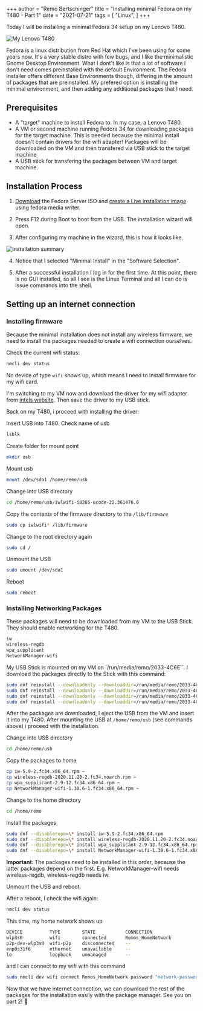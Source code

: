 +++
author = "Remo Bertschinger"
title = "Installing minimal Fedora on my T480 - Part 1"
date = "2021-07-21"
tags = [
    "Linux",
]
+++

<head>
    <link rel="stylesheet" href="../../static/main.css">
</head>



Today I will be installing a minimal Fedora 34 setup on my Lenovo T480.

![My Lenovo T480](../../img/t480.jpg "My Lenovo T480")

Fedora is a linux distribution from Red Hat which I've been using for some years now. It's a very stable distro with few bugs, and I like the minimalistic Gnome Desktop Environment. What I dont't like is that a lot of software I don't need comes preinstalled with the default Environment. The Fedora Installer offers different Base Environments though, differing in the amount of packages that are preinstalled. My prefered option is installing the minimal environment, and then adding any additional packages that I need.

## Prerequisites

- A "target" machine to install Fedora to. In my case, a Lenovo T480.
- A VM or second machine running Fedora 34 for downloading packages for the target machine. This is needed because the minimal install doesn't contain drivers for the wifi adapter! Packages will be downloaded on the VM and then transfered via USB stick to the target machine
- A USB stick for transfering the packages between VM and target machine.

## Installation Process

1. [Download](https://alt.fedoraproject.org/) the Fedora Server ISO and [create a Live installation image](https://docs.fedoraproject.org/en-US/quick-docs/creating-and-using-a-live-installation-image/) using fedora media writer.

2. Press F12 during Boot to boot from the USB. The installation wizard will open.

3. After configuring my machine in the wizard, this is how it looks like.

![Installation summary](../../img/installation.jpg "Installation summary")

4. Notice that I selected "Minimal Install" in the "Software Selection".

5. After a successful installation I log in for the first time. At this point, there is no GUI installed, so all I see is the Linux Terminal and all I can do is issue commands into the shell.

## Setting up an internet connection

### Installing firmware

Because the minimal installation does not install any wireless firmware, we need to install the packages needed to create a wifi connection ourselves. 

Check the current wifi status:

```sh
nmcli dev status
```

No device of type `wifi` shows up, which means I need to install firmware for my wifi card.


I'm switching to my VM now and download the driver for my wifi adapter from [intels website](https://www.intel.com/content/www/us/en/support/articles/000005511/wireless.html). Then save the driver to my USB stick.

Back on my T480, i proceed with installing the driver:


Insert USB into T480.
Check name of usb
```sh
lsblk
```
Create folder for mount point
```sh 
mkdir usb
```
Mount usb
```sh
mount /dev/sda1 /home/remo/usb
```
Change into USB directory
```sh
cd /home/remo/usb/iwlwifi-i8265-ucode-22.361476.0
```
Copy the contents of the firmware directory to the `/lib/firmware`
```sh
sudo cp iwlwifi* /lib/firmware
```
Change to the root directory again
```sh
sudo cd /
```
Unmount the USB
```sh
sudo umount /dev/sda1
```
Reboot
```sh
sudo reboot
```

### Installing Networking Packages

These packages will need to be downloaded from my VM to the USB Stick. They should enable networking for the T480.
```sh
iw
wireless-regdb
wpa_supplicant
NetworkManager-wifi
```

My USB Stick is mounted on my VM on `/run/media/remo/2033-4C6E``. I download the packages directly to the Stick with this command:

```sh
sudo dnf reinstall --downloadonly --downloaddir=/run/media/remo/2033-4C6E iw
sudo dnf reinstall --downloadonly --downloaddir=/run/media/remo/2033-4C6E wireless-regdb
sudo dnf reinstall --downloadonly --downloaddir=/run/media/remo/2033-4C6E wpa_supplicant
sudo dnf reinstall --downloadonly --downloaddir=/run/media/remo/2033-4C6E NetworkManager-wifi
```

After the packages are downloaded, I eject the USB from the VM and insert it into my T480. After mounting the USB at `/home/remo/usb` (see commands above) i proceed with the installation.

Change into USB directory
```sh
cd /home/remo/usb
```
Copy the packages to home
```sh
cp iw-5.9-2.fc34.x86_64.rpm ~
cp wireless-regdb-2020.11.20-2.fc34.noarch.rpm ~
cp wpa_supplicant-2.9-12.fc34.x86_64.rpm ~
cp NetworkManager-wifi-1.30.6-1.fc34.x86_64.rpm ~
```
Change to the home directory
```sh
cd /home/remo
```
Install the packages
```sh
sudo dnf --disablerepo=\* install iw-5.9-2.fc34.x86_64.rpm
sudo dnf --disablerepo=\* install wireless-regdb-2020.11.20-2.fc34.noarch.rpm
sudo dnf --disablerepo=\* install wpa_supplicant-2.9-12.fc34.x86_64.rpm
sudo dnf --disablerepo=\* install NetworkManager-wifi-1.30.6-1.fc34.x86_64.rpm
```

**Important**: The packages need to be installed in this order, because the latter packages depend on the first. E.g. NetworkManager-wifi needs wireless-regdb, wireless-regdb needs iw.

Unmount the USB and reboot.

After a reboot, I check the wifi again:
```sh
nmcli dev status
```

This time, my home network shows up
```sh
DEVICE          TYPE        STATE           CONNECTION
wlp3s0          wifi        connected       Remos_HomeNetwork
p2p-dev-wlp3s0  wifi-p2p    disconnected    --
enp0s31f6       ethernet    unavailable     --
lo              loopback    unmanaged       --
```
and I can connect to my wifi with this command
```sh
sudo nmcli dev wifi connect Remos_HomeNetwork password "network-password"
```

Now that we have internet connection, we can download the rest of the packages for the installation easily with the package manager. See you on part 2! 👋
